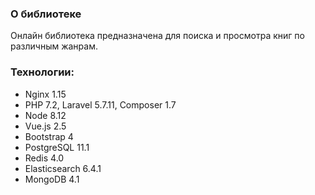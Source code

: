 ### О библиотеке
Онлайн библиотека предназначена для поиска и просмотра книг по различным жанрам.

### Технологии:
* Nginx 1.15
* PHP 7.2, Laravel 5.7.11, Composer 1.7
* Node 8.12
* Vue.js 2.5
* Bootstrap 4
* PostgreSQL 11.1
* Redis 4.0
* Elasticsearch 6.4.1
* MongoDB 4.1